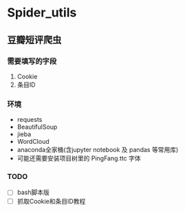 # Spider_utils

## 豆瓣短评爬虫
### 需要填写的字段
1. Cookie
2. 条目ID

### 环境
- requests
- BeautifulSoup
- jieba
- WordCloud
- anaconda全家桶(含jupyter notebook 及 pandas 等常用库)
- 可能还需要安装项目树里的 PingFang.ttc 字体

### TODO

- [ ] bash脚本版
- [ ] 抓取Cookie和条目ID教程
